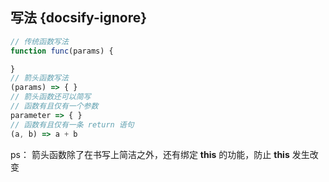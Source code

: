 ## 写法 {docsify-ignore}
``` js
// 传统函数写法
function func(params) {

}
// 箭头函数写法
(params) => { }
// 箭头函数还可以简写
// 函数有且仅有一个参数
parameter => { }
// 函数有且仅有一条 return 语句
(a, b) => a + b
```
ps： 箭头函数除了在书写上简洁之外，还有绑定 **this** 的功能，防止 **this** 发生改变